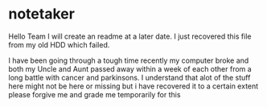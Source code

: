 # notetaker

Hello Team I will create an readme at a later date. I just recovered this file from my old HDD which failed.

I have been going through a tough time recently my computer broke and both my Uncle and Aunt passed away within a week of each other from a long battle with cancer and parkinsons. I understand that alot of the stuff here might not be here or missing but i have recovered it to a certain extent please forgive me and grade me temporarily for this
